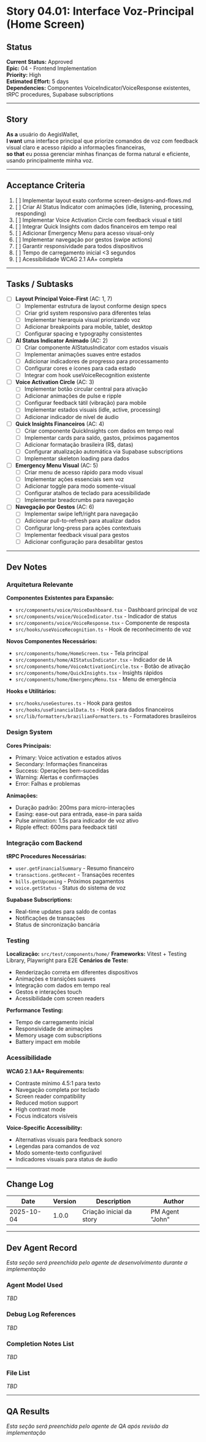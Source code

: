 # Story 04.01: Interface Voz-Principal (Home Screen)

## Status
**Current Status:** Approved  
**Epic:** 04 - Frontend Implementation  
**Priority:** High  
**Estimated Effort:** 5 days  
**Dependencies:** Componentes VoiceIndicator/VoiceResponse existentes, tRPC procedures, Supabase subscriptions

---

## Story

**As a** usuário do AegisWallet,  
**I want** uma interface principal que priorize comandos de voz com feedback visual claro e acesso rápido a informações financeiras,  
**so that** eu possa gerenciar minhas finanças de forma natural e eficiente, usando principalmente minha voz.

---

## Acceptance Criteria

1. [ ] Implementar layout exato conforme screen-designs-and-flows.md
2. [ ] Criar AI Status Indicator com animações (idle, listening, processing, responding)
3. [ ] Implementar Voice Activation Circle com feedback visual e tátil
4. [ ] Integrar Quick Insights com dados financeiros em tempo real
5. [ ] Adicionar Emergency Menu para acesso visual-only
6. [ ] Implementar navegação por gestos (swipe actions)
7. [ ] Garantir responsividade para todos dispositivos
8. [ ] Tempo de carregamento inicial <3 segundos
9. [ ] Acessibilidade WCAG 2.1 AA+ completa

---

## Tasks / Subtasks

- [ ] **Layout Principal Voice-First** (AC: 1, 7)
  - [ ] Implementar estrutura de layout conforme design specs
  - [ ] Criar grid system responsivo para diferentes telas
  - [ ] Implementar hierarquia visual priorizando voz
  - [ ] Adicionar breakpoints para mobile, tablet, desktop
  - [ ] Configurar spacing e typography consistentes

- [ ] **AI Status Indicator Animado** (AC: 2)
  - [ ] Criar componente AIStatusIndicator com estados visuais
  - [ ] Implementar animações suaves entre estados
  - [ ] Adicionar indicadores de progresso para processamento
  - [ ] Configurar cores e ícones para cada estado
  - [ ] Integrar com hook useVoiceRecognition existente

- [ ] **Voice Activation Circle** (AC: 3)
  - [ ] Implementar botão circular central para ativação
  - [ ] Adicionar animações de pulse e ripple
  - [ ] Configurar feedback tátil (vibração) para mobile
  - [ ] Implementar estados visuais (idle, active, processing)
  - [ ] Adicionar indicador de nível de áudio

- [ ] **Quick Insights Financeiros** (AC: 4)
  - [ ] Criar componente QuickInsights com dados em tempo real
  - [ ] Implementar cards para saldo, gastos, próximos pagamentos
  - [ ] Adicionar formatação brasileira (R$, datas)
  - [ ] Configurar atualização automática via Supabase subscriptions
  - [ ] Implementar skeleton loading para dados

- [ ] **Emergency Menu Visual** (AC: 5)
  - [ ] Criar menu de acesso rápido para modo visual
  - [ ] Implementar ações essenciais sem voz
  - [ ] Adicionar toggle para modo somente-visual
  - [ ] Configurar atalhos de teclado para acessibilidade
  - [ ] Implementar breadcrumbs para navegação

- [ ] **Navegação por Gestos** (AC: 6)
  - [ ] Implementar swipe left/right para navegação
  - [ ] Adicionar pull-to-refresh para atualizar dados
  - [ ] Configurar long-press para ações contextuais
  - [ ] Implementar feedback visual para gestos
  - [ ] Adicionar configuração para desabilitar gestos

---

## Dev Notes

### Arquitetura Relevante

**Componentes Existentes para Expansão:**
- `src/components/voice/VoiceDashboard.tsx` - Dashboard principal de voz
- `src/components/voice/VoiceIndicator.tsx` - Indicador de status
- `src/components/voice/VoiceResponse.tsx` - Componente de resposta
- `src/hooks/useVoiceRecognition.ts` - Hook de reconhecimento de voz

**Novos Componentes Necessários:**
- `src/components/home/HomeScreen.tsx` - Tela principal
- `src/components/home/AIStatusIndicator.tsx` - Indicador de IA
- `src/components/home/VoiceActivationCircle.tsx` - Botão de ativação
- `src/components/home/QuickInsights.tsx` - Insights rápidos
- `src/components/home/EmergencyMenu.tsx` - Menu de emergência

**Hooks e Utilitários:**
- `src/hooks/useGestures.ts` - Hook para gestos
- `src/hooks/useFinancialData.ts` - Hook para dados financeiros
- `src/lib/formatters/brazilianFormatters.ts` - Formatadores brasileiros

### Design System

**Cores Principais:**
- Primary: Voice activation e estados ativos
- Secondary: Informações financeiras
- Success: Operações bem-sucedidas
- Warning: Alertas e confirmações
- Error: Falhas e problemas

**Animações:**
- Duração padrão: 200ms para micro-interações
- Easing: ease-out para entrada, ease-in para saída
- Pulse animation: 1.5s para indicador de voz ativo
- Ripple effect: 600ms para feedback tátil

### Integração com Backend

**tRPC Procedures Necessárias:**
- `user.getFinancialSummary` - Resumo financeiro
- `transactions.getRecent` - Transações recentes
- `bills.getUpcoming` - Próximos pagamentos
- `voice.getStatus` - Status do sistema de voz

**Supabase Subscriptions:**
- Real-time updates para saldo de contas
- Notificações de transações
- Status de sincronização bancária

### Testing

**Localização:** `src/test/components/home/`
**Frameworks:** Vitest + Testing Library, Playwright para E2E
**Cenários de Teste:**
- Renderização correta em diferentes dispositivos
- Animações e transições suaves
- Integração com dados em tempo real
- Gestos e interações touch
- Acessibilidade com screen readers

**Performance Testing:**
- Tempo de carregamento inicial
- Responsividade de animações
- Memory usage com subscriptions
- Battery impact em mobile

### Acessibilidade

**WCAG 2.1 AA+ Requirements:**
- Contraste mínimo 4.5:1 para texto
- Navegação completa por teclado
- Screen reader compatibility
- Reduced motion support
- High contrast mode
- Focus indicators visíveis

**Voice-Specific Accessibility:**
- Alternativas visuais para feedback sonoro
- Legendas para comandos de voz
- Modo somente-texto configurável
- Indicadores visuais para status de áudio

---

## Change Log

| Date | Version | Description | Author |
|------|---------|-------------|--------|
| 2025-10-04 | 1.0.0 | Criação inicial da story | PM Agent "John" |

---

## Dev Agent Record

*Esta seção será preenchida pelo agente de desenvolvimento durante a implementação*

### Agent Model Used
*TBD*

### Debug Log References
*TBD*

### Completion Notes List
*TBD*

### File List
*TBD*

---

## QA Results

*Esta seção será preenchida pelo agente de QA após revisão da implementação*